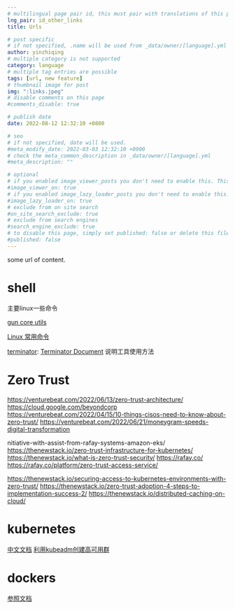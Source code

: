 ```yaml
---
# multilingual page pair id, this must pair with translations of this page. (This name must be unique)
lng_pair: id_other_links
title: Urls

# post specific
# if not specified, .name will be used from _data/owner/[language].yml
author: yinzhiqing
# multiple category is not supported
category: language
# multiple tag entries are possible
tags: [url, new feature]
# thumbnail image for post
img: ":links.jpeg"
# disable comments on this page
#comments_disable: true

# publish date
date: 2022-08-12 12:32:10 +0800

# seo
# if not specified, date will be used.
#meta_modify_date: 2022-03-03 12:32:10 +0900
# check the meta_common_description in _data/owner/[language].yml
#meta_description: ""

# optional
# if you enabled image_viewer_posts you don't need to enable this. This is only if image_viewer_posts = false
#image_viewer_on: true
# if you enabled image_lazy_loader_posts you don't need to enable this. This is only if image_lazy_loader_posts = false
#image_lazy_loader_on: true
# exclude from on site search
#on_site_search_exclude: true
# exclude from search engines
#search_engine_exclude: true
# to disable this page, simply set published: false or delete this file
#published: false
---
```


<!-- outline-start -->

some url of content. <!-- outline-end -->

# shell
 主要linux一些命令

[gun core utils](https://www.gnu.org/software/coreutils/manual/html_node/index.html#SEC_Contents)

[Linux 常用命令](https://mp.weixin.qq.com/s?__biz=MzA4NzQzMzU4Mg==&mid=2653001497&idx=2&sn=7384f4ce1a283286b3d5d302e849e8c2&chksm=8becbf18bc9b360e634801e5f5d003275af2b4b149fc21267b5a454988f10a842bb43f910bf0#rd)

[terminator](https://github.com/gnome-terminator/terminator): [Terminator Document](https://gnome-terminator.readthedocs.io/en/latest/) 说明工具使用方法

# Zero Trust 
https://venturebeat.com/2022/06/13/zero-trust-architecture/
https://cloud.google.com/beyondcorp
https://venturebeat.com/2022/04/15/10-things-cisos-need-to-know-about-zero-trust/
https://venturebeat.com/2022/06/21/moneygram-speeds-digital-transformation
 
nitiative-with-assist-from-rafay-systems-amazon-eks/
https://thenewstack.io/zero-trust-infrastructure-for-kubernetes/
https://thenewstack.io/what-is-zero-trust-security/
https://rafay.co/
https://rafay.co/platform/zero-trust-access-service/

https://thenewstack.io/securing-access-to-kubernetes-environments-with-zero-trust/
https://thenewstack.io/zero-trust-adoption-4-steps-to-implementation-success-2/
https://thenewstack.io/distributed-caching-on-cloud/

# kubernetes
[中文文档](https://kubernetes.io/zh-cn/docs/home/)
[利用kubeadm创建高可用群](https://kubernetes.io/zh-cn/docs/setup/production-environment/tools/kubeadm/high-availability/)

# dockers
[参照文档](https://docs.docker.com/reference/)
